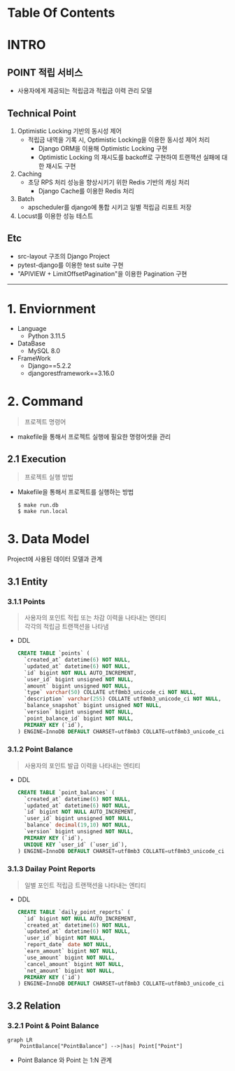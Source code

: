 # Table Of Contents

# INTRO

## POINT 적립 서비스

- 사용자에게 제공되는 적립금과 적립금 이력 관리 모델

## Technical Point

1. Optimistic Locking 기반의 동시성 제어
   - 적립금 내역을 기록 시, Optimistic Locking을 이용한 동시성 제어 처리
     - Django ORM을 이용해 Optimistic Locking 구현
     - Optimistic Locking 의 재시도를 backoff로 구현하여 트랜잭션 실패에 대한 재시도 구현
2. Caching
   - 초당 RPS 처리 성능을 향상시키기 위한 Redis 기반의 캐싱 처리
     - Django Cache를 이용한 Redis 처리
3. Batch
   - apscheduler를 django에 통합 시키고 일별 적립금 리포트 저장
4. Locust를 이용한 성능 테스트

## Etc
- src-layout 구조의 Django Project
- pytest-django를 이용한 test suite 구현
- "APIVIEW + LimitOffsetPagination"을 이용한 Pagination 구현


---

# 1. Enviornment

- Language
    - Python 3.11.5
- DataBase
    - MySQL 8.0
- FrameWork
    - Django==5.2.2
    - djangorestframework==3.16.0

# 2. Command

> 프로젝트 명령어

- makefile을 통해서 프로젝트 실행에 필요한 명령어셋을 관리

## 2.1 Execution

> 프로젝트 실행 방법

- Makefile을 통해서 프로젝트를 실행하는 방법

  ```shell
  $ make run.db
  $ make run.local
  ```

# 3. Data Model

Project에 사용된 데이터 모델과 관계

## 3.1 Entity

### 3.1.1 Points

> 사용자의 포인트 적립 또는 차감 이력을 나타내는 엔티티  
> 각각의 적립금 트랜잭션을 나타냄

- DDL
  ```sql
  CREATE TABLE `points` (
    `created_at` datetime(6) NOT NULL,
    `updated_at` datetime(6) NOT NULL,
    `id` bigint NOT NULL AUTO_INCREMENT,
    `user_id` bigint unsigned NOT NULL,
    `amount` bigint unsigned NOT NULL,
    `type` varchar(50) COLLATE utf8mb3_unicode_ci NOT NULL,
    `description` varchar(255) COLLATE utf8mb3_unicode_ci NOT NULL,
    `balance_snapshot` bigint unsigned NOT NULL,
    `version` bigint unsigned NOT NULL,
    `point_balance_id` bigint NOT NULL,
    PRIMARY KEY (`id`),
  ) ENGINE=InnoDB DEFAULT CHARSET=utf8mb3 COLLATE=utf8mb3_unicode_ci
  ```

### 3.1.2 Point Balance

> 사용자의 포인트 발급 이력을 나타내는 엔티티

- DDL
  ```sql
  CREATE TABLE `point_balances` (
    `created_at` datetime(6) NOT NULL,
    `updated_at` datetime(6) NOT NULL,
    `id` bigint NOT NULL AUTO_INCREMENT,
    `user_id` bigint unsigned NOT NULL,
    `balance` decimal(19,10) NOT NULL,
    `version` bigint unsigned NOT NULL,
    PRIMARY KEY (`id`),
    UNIQUE KEY `user_id` (`user_id`),  
  ) ENGINE=InnoDB DEFAULT CHARSET=utf8mb3 COLLATE=utf8mb3_unicode_ci
  ```

### 3.1.3 Dailay Point Reports

> 일별 포인트 적립금 트랜잭션을 나타내는 엔티티

- DDL
  ```sql 
  CREATE TABLE `daily_point_reports` (
    `id` bigint NOT NULL AUTO_INCREMENT,
    `created_at` datetime(6) NOT NULL,
    `updated_at` datetime(6) NOT NULL,
    `user_id` bigint NOT NULL,
    `report_date` date NOT NULL,
    `earn_amount` bigint NOT NULL,
    `use_amount` bigint NOT NULL,
    `cancel_amount` bigint NOT NULL,
    `net_amount` bigint NOT NULL,
    PRIMARY KEY (`id`)
  ) ENGINE=InnoDB DEFAULT CHARSET=utf8mb3 COLLATE=utf8mb3_unicode_ci 
  ```

## 3.2 Relation

### 3.2.1 Point & Point Balance

```mermaid
graph LR
    PointBalance["PointBalance"] -->|has| Point["Point"]
```

- Point Balance 와 Point 는 1:N 관계




